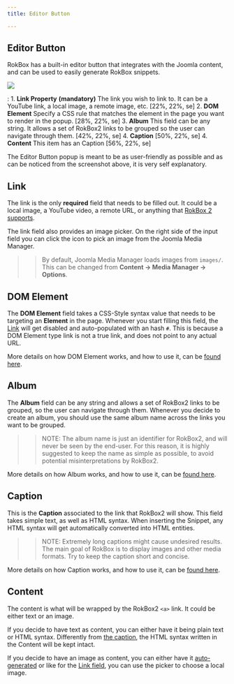 ```yaml
---
title: Editor Button

---
```


Editor Button
-----

RokBox has a built-in editor button that integrates with the Joomla content, and can be used to easily generate RokBox snippets.

![][rokbox2-editor-button]

:   1. **Link Property** **(mandatory)** The link you wish to link to. It can be a YouTube link, a local image, a remote image, etc. [22%, 22%, se]
    2. **DOM Element** Specify a CSS rule that matches the element in the page you want to render in the popup. [28%, 22%, se]
    3. **Album** This field can be any string. It allows a set of RokBox2 links to be grouped so the user can navigate through them. [42%, 22%, se]
    4. **Caption**  [50%, 22%, se]
    4. **Content** This item has an Caption [56%, 22%, se]

The Editor Button popup is meant to be as user-friendly as possible and as can be noticed from the screenshot above, it is very self explanatory.

Link
----

The link is the only **required** field that needs to be filled out. It could be a local image, a YouTube video, a remote URL, or anything that [RokBox 2 supports][key-features].

The link field also provides an image picker. On the right side of the input field you can click the icon to pick an image from the Joomla Media Manager.

>> By default, Joomla Media Manager loads images from `images/`. This can be changed from **Content -> Media Manager -> Options**.


DOM Element
-----------

The **DOM Element** field takes a CSS-Style syntax value that needs to be targeting an **Element** in the page. Whenever you start filling this field, the [Link][link] will get disabled and auto-populated with an hash `#`.
This is because a DOM Element type link is not a true link, and does not point to any actual URL.

More details on how DOM Element works, and how to use it, can be [found here][data-rokbox-element].


Album
-----

The **Album** field can be any string and allows a set of RokBox2 links to be grouped, so the user can navigate through them. Whenever you decide to create an album, you should use the same album name across the links you want to be grouped.

>> NOTE: The album name is just an identifier for RokBox2, and will never be seen by the end-user. For this reason, it is highly suggested to keep the name as simple as possible, to avoid potential misinterpretations by RokBox2.

More details on how Album works, and how to use it, can be [found here][data-rokbox-album].


Caption
-------

This is the **Caption** associated to the link that RokBox2 will show. This field takes simple text, as well as HTML syntax. When inserting the Snippet, any HTML syntax will get automatically converted into HTML entities.

>> NOTE: Extremely long captions might cause undesired results. The main goal of RokBox is to display images and other media formats. Try to keep the caption short and concise.

More details on how Caption works, and how to use it, can be [found here][data-rokbox-caption].


Content
-------

The content is what will be wrapped by the RokBox2 `<a>` link. It could be either text or an image.

If you decide to have text as content, you can either have it being plain text or HTML syntax. Differently from [the caption][caption], the HTML syntax written in the Content will be kept intact.

If you decide to have an image as content, you can either have it [auto-generated][data-rokbox-generate-thumbnail] or like for the [Link field][link], you can use the picker to choose a local image.

[key-features]: INDEX.md#key-features
[link]: #link
[caption]: #caption
[data-rokbox-element]: how_to_use.md#data-rokbox-element
[data-rokbox-album]: how_to_use.md#data-rokbox-album
[data-rokbox-caption]: how_to_use.md#data-rokbox-caption
[data-rokbox-generate-thumbnail]: how_to_use.md#data-rokbox-generate-thumbnail
[rokbox2-editor-button]: assets/rokbox2-editor-button.png
